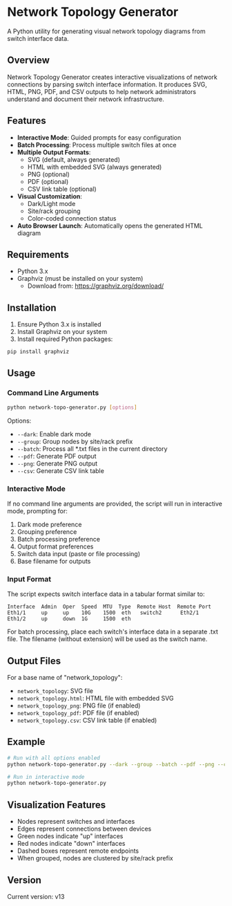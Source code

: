 # Network Topology Generator

A Python utility for generating visual network topology diagrams from switch interface data.

## Overview

Network Topology Generator creates interactive visualizations of network connections by parsing switch interface information. It produces SVG, HTML, PNG, PDF, and CSV outputs to help network administrators understand and document their network infrastructure.

## Features

- **Interactive Mode**: Guided prompts for easy configuration
- **Batch Processing**: Process multiple switch files at once
- **Multiple Output Formats**:
  - SVG (default, always generated)
  - HTML with embedded SVG (always generated)
  - PNG (optional)
  - PDF (optional)
  - CSV link table (optional)
- **Visual Customization**:
  - Dark/Light mode
  - Site/rack grouping
  - Color-coded connection status
- **Auto Browser Launch**: Automatically opens the generated HTML diagram

## Requirements

- Python 3.x
- Graphviz (must be installed on your system)
  - Download from: https://graphviz.org/download/

## Installation

1. Ensure Python 3.x is installed
2. Install Graphviz on your system
3. Install required Python packages:

```bash
pip install graphviz
```

## Usage

### Command Line Arguments

```bash
python network-topo-generator.py [options]
```

Options:
- `--dark`: Enable dark mode
- `--group`: Group nodes by site/rack prefix
- `--batch`: Process all *.txt files in the current directory
- `--pdf`: Generate PDF output
- `--png`: Generate PNG output
- `--csv`: Generate CSV link table

### Interactive Mode

If no command line arguments are provided, the script will run in interactive mode, prompting for:

1. Dark mode preference
2. Grouping preference
3. Batch processing preference
4. Output format preferences
5. Switch data input (paste or file processing)
6. Base filename for outputs

### Input Format

The script expects switch interface data in a tabular format similar to:

```
Interface  Admin  Oper  Speed  MTU  Type  Remote Host  Remote Port
Eth1/1     up     up    10G    1500  eth   switch2      Eth2/1
Eth1/2     up     down  1G     1500  eth   
```

For batch processing, place each switch's interface data in a separate .txt file. The filename (without extension) will be used as the switch name.

## Output Files

For a base name of "network_topology":

- `network_topology`: SVG file
- `network_topology.html`: HTML file with embedded SVG
- `network_topology_png`: PNG file (if enabled)
- `network_topology_pdf`: PDF file (if enabled)
- `network_topology.csv`: CSV link table (if enabled)

## Example

```bash
# Run with all options enabled
python network-topo-generator.py --dark --group --batch --pdf --png --csv

# Run in interactive mode
python network-topo-generator.py
```

## Visualization Features

- Nodes represent switches and interfaces
- Edges represent connections between devices
- Green nodes indicate "up" interfaces
- Red nodes indicate "down" interfaces
- Dashed boxes represent remote endpoints
- When grouped, nodes are clustered by site/rack prefix

## Version

Current version: v13
